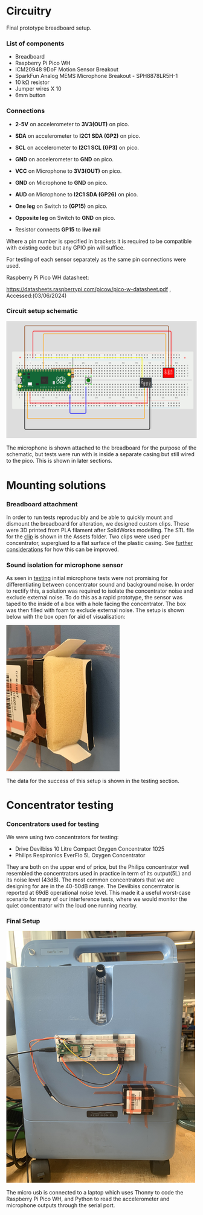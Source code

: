 # Circuitry

Final prototype breadboard setup. 

### List of components

- Breadboard
- Raspberry Pi Pico WH
- ICM20948 9DoF Motion Sensor Breakout
- SparkFun Analog MEMS Microphone Breakout - SPH8878LR5H-1
- 10 kΩ resistor
- Jumper wires X 10
- 6mm button

### Connections

 - **2-5V** on accelerometer to **3V3(OUT)** on pico.
 - **SDA** on accelerometer to **I2C1 SDA (GP2)** on pico.
 - **SCL** on accelerometer to **I2C1 SCL (GP3)** on pico.
 - **GND** on accelerometer to **GND** on pico.

 - **VCC** on Microphone to **3V3(OUT)** on pico.
 - **GND** on Microphone to **GND** on pico.
 - **AUD** on Microphone to **I2C1 SDA (GP26)** on pico.

 - **One leg** on Switch to **(GP15)** on pico.
 - **Opposite leg** on Switch to **GND** on pico.
 - Resistor connects **GP15** to **live rail** 

Where a pin number is specified in brackets it is required to be compatible with existing code but any GPIO pin will suffice.

For testing of each sensor separately as the same pin connections were used.

Raspberry Pi Pico WH datasheet:

https://datasheets.raspberrypi.com/picow/pico-w-datasheet.pdf , Accessed:(03/06/2024)

### Circuit setup schematic

<img src="Assets/circuit_diagram.png" alt="Circuit diagram" width="800"/>

The microphone is shown attached to the breadboard for the purpose of the schematic, but tests were run with is inside a separate casing but still wired to the pico. This is shown in later sections.

# Mounting solutions

### Breadboard attachment

In order to run tests reproducibly and be able to quickly mount and dismount the breadboard for alteration, we designed custom clips. These were 3D printed from PLA filament after SolidWorks modelling. The STL file for the [clip](/Final_output/Hardware_and_circuitry/Assets/clip.STL) is shown in the Assets folder. Two clips were used per concentrator, superglued to a flat surface of the plastic casing. See [further considerations](/Final_output/Further_considerations/) for how this can be improved.

### Sound isolation for microphone sensor

As seen in [testing](/Final_output/Testing/) initial microphone tests were not promising for differentiating between concentrator sound and background noise. In order to rectify this, a solution was required to isolate the concentrator noise and exclude external noise. 
To do this as a rapid prototype, the sensor was taped to the inside of a box with a hole facing the concentrator. The box was then filled with foam to exclude external noise. The setup is shown below with the box open for aid of visualisation:

<img src="Assets/Foam_fill.png" alt="Microphone noise isolation" width="300"/>

The data for the success of this setup is shown in the testing section.

# Concentrator testing

### Concentrators used for testing

We were using two concentrators for testing: 

- Drive Devilbiss 10 Litre Compact Oxygen Concentrator 1025 
- Philips Respironics EverFlo 5L Oxygen Concentrator

They are both on the upper end of price, but the Philips concentrator well resembled the concentrators used in practice in term of its output(5L) and its noise level (43dB). The most common concentrators that we are designing for are in the 40-50dB range. The Devilbiss concentrator is reported at 69dB operational noise level. This made it a useful worst-case scenario for many of our interference tests, where we would monitor the quiet concentrator with the loud one running nearby. 

### Final Setup 

<img src="Assets/Blue.jpeg" alt="Final setup on EverFlo" width="500"/>

The micro usb is connected to a laptop which uses Thonny to code the Raspberry Pi Pico WH, and Python to read the accelerometer and microphone outputs through the serial port.


